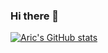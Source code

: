 ### Hi there 👋

<!--
**Aric-prog/Aric-prog** is a ✨ _special_ ✨ repository because its `README.md` (this file) appears on your GitHub profile.

Here are some ideas to get you started:

- 🔭 I’m currently working on ...
- 🌱 I’m currently learning ...
- 👯 I’m looking to collaborate on ...
- 🤔 I’m looking for help with ...
- 💬 Ask me about ...
- 📫 How to reach me: ...
- 😄 Pronouns: ...
- ⚡ Fun fact: ...
-->
[![Aric's GitHub stats](https://github-readme-stats.vercel.app/api?username=Aric-prog)](https://github.com/anuraghazra/github-readme-stats)
